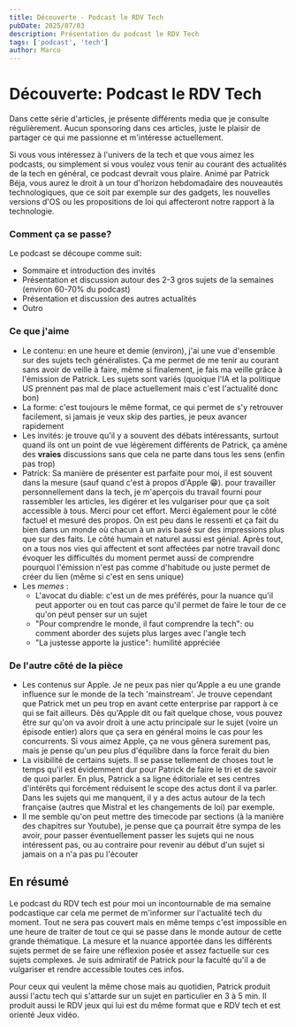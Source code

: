 ```yaml
---
title: Découverte - Podcast le RDV Tech
pubDate: 2025/07/03
description: Présentation du podcast le RDV Tech
tags: ['podcast', 'tech']
author: Marco
---
```


# Découverte: Podcast le RDV Tech

Dans cette série d'articles, je présente différents media que je consulte régulièrement. Aucun sponsoring dans ces articles, juste le plaisir de partager ce qui me passionne et m'intéresse actuellement.

Si vous vous intéressez à l'univers de la tech et que vous aimez les podcasts, ou simplement si vous voulez vous tenir au courant des actualités de la tech en général, ce podcast devrait vous plaire. Animé par Patrick Béja, vous aurez le droit à un tour d'horizon hebdomadaire des nouveautés technologiques, que ce soit par exemple sur des gadgets, les nouvelles versions d'OS ou les propositions de loi qui affecteront notre rapport à la technologie.

### Comment ça se passe?

Le podcast se découpe comme suit:
- Sommaire et introduction des invités
- Présentation et discussion autour des 2-3 gros sujets de la semaines (environ 60-70% du podcast)
- Présentation et discussion des autres actualités
- Outro

### Ce que j'aime

- Le contenu: en une heure et demie (environ), j'ai une vue d'ensemble sur des sujets tech généralistes. Ça me permet de me tenir au courant sans avoir de veille à faire, même si finalement, je fais ma veille grâce à l'émission de Patrick. Les sujets sont variés (quoique l'IA et la politique US prennent pas mal de place actuellement mais c'est l'actualité donc bon)
- La forme: c'est toujours le même format, ce qui permet de s'y retrouver facilement, si jamais je veux skip des parties, je peux avancer rapidement
- Les invités: je trouve qu'il y a souvent des débats intéressants, surtout quand ils ont un point de vue légèrement différents de Patrick, ça amène des **vraies** discussions sans que cela ne parte dans tous les sens (enfin pas trop)
- Patrick: Sa manière de présenter est parfaite pour moi, il est souvent dans la mesure (sauf quand c'est à propos d'Apple 😁). pour travailler personnellement dans la tech, je m'aperçois du travail fourni pour rassembler les articles, les digérer et les vulgariser pour que ça soit accessible à tous. Merci pour cet effort. Merci également pour le côté factuel et mesuré des propos. On est peu dans le ressenti et ça fait du bien dans un monde où chacun à un avis basé sur des impressions plus que sur des faits. Le côté humain et naturel aussi est génial. Après tout, on a tous nos vies qui affectent et sont affectées par notre travail donc évoquer les difficultés du moment permet aussi de comprendre pourquoi l'émission n'est pas comme d'habitude ou juste permet de créer du lien (même si c'est en sens unique)
- Les *memes* :
    - L'avocat du diable: c'est un de mes préférés, pour la nuance qu'il peut apporter ou en tout cas parce qu'il permet de faire le tour de ce qu'on peut penser sur un sujet
    - "Pour comprendre le monde, il faut comprendre la tech": ou comment aborder des sujets plus larges avec l'angle tech
    - "La justesse apporte la justice": humilité appréciée
### De l'autre côté de la pièce

- Les contenus sur Apple. Je ne peux pas nier qu'Apple a eu une grande influence sur le monde de la tech 'mainstream'. Je trouve cependant que Patrick met un peu trop en avant cette enterprise par rapport à ce qui se fait ailleurs. Dès qu'Apple dit ou fait quelque chose, vous pouvez être sur qu'on va avoir droit à une actu principale sur le sujet (voire un épisode entier) alors que ça sera en général moins le cas pour les concurrents. Si vous aimez Apple, ça ne vous gênera surement pas, mais je pense qu'un peu plus d'équilibre dans la force ferait du bien
- La visibilité de certains sujets. Il se passe tellement de choses tout le temps qu'il est évidemment dur pour Patrick de faire le tri et de savoir de quoi parler. En plus, Patrick a sa ligne éditoriale et ses centres d'intérêts qui forcément réduisent le scope des actus dont il va parler. Dans les sujets qui me manquent, il y a des actus autour de la tech française (autres que Mistral et les changements de loi) par exemple.
- Il me semble qu'on peut mettre des timecode par sections (à la manière des chapitres sur Youtube), je pense que ça pourrait être sympa de les avoir, pour passer éventuellement passer les sujets qui ne nous intéressent pas, ou au contraire pour revenir au début d'un sujet si jamais on a n'a pas pu l'écouter

## En résumé

Le podcast du RDV tech est pour moi un incontournable de ma semaine podcastique car cela me permet de m'informer sur l'actualité tech du moment. Tout ne sera pas couvert mais en même temps c'est impossible en une heure de traiter de tout ce qui se passe dans le monde autour de cette grande thématique. La mesure et la nuance apportée dans les différents sujets permet de se faire une réflexion posée et assez factuelle sur ces sujets complexes. Je suis admiratif de Patrick pour la faculté qu'il a de vulgariser et rendre accessible toutes ces infos.

Pour ceux qui veulent la même chose mais au quotidien, Patrick produit aussi l'actu tech qui s'attarde sur un sujet en particulier en 3 à 5 min. Il produit aussi le RDV jeux qui lui est du même format que e RDV tech et est orienté Jeux vidéo.
